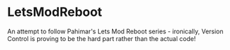 # LetsModReboot
An attempt to follow Pahimar's Lets Mod Reboot series - ironically, Version Control is proving to be the hard part rather than the actual code!
